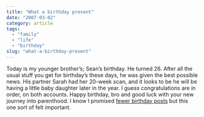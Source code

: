 ```yaml
---
title: "What a birthday present"
date: "2007-03-02"
category: article
tags:
  - "family"
  - "life"
  - "birthday"
slug: "what-a-birthday-present"
---
```


Today is my younger brother’s; Sean’s birthday. He turned 26. After all the usual stuff you get for birthday’s these days, he was given the best possible news. His partner Sarah had her 20-week scan, and it looks to be he will be having a little baby daughter later in the year. I guess congratulations are in order, on both accounts. Happy birthday, bro and good luck with your new journey into parenthood. I know I promised [fewer birthday posts](https://adamchamberlin.info/2007/02/493/) but this one sort of felt important.
